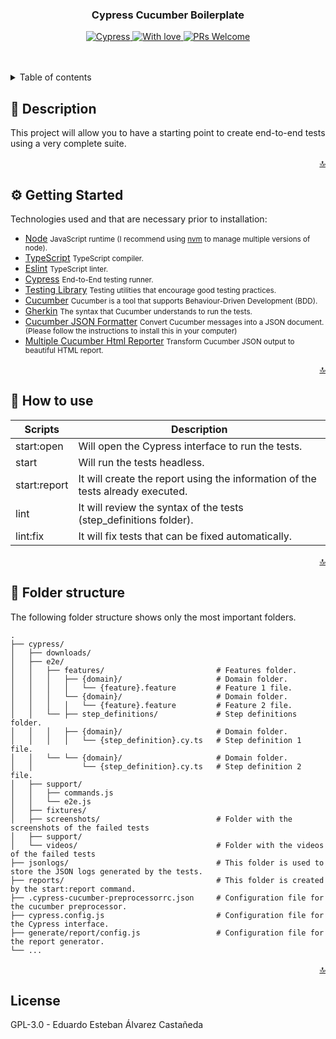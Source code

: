<div id="top" align="center">
  <h3>Cypress Cucumber Boilerplate</h3>
</div>

<p align="center">
  <a href="https://www.cypress.io/">
    <img alt="Cypress" src="https://img.shields.io/badge/Made%20with-Cypress-blue.svg">
  </a>
  <a href="https://eduardoalvarez.dev">
    <img alt="With love" src="https://img.shields.io/badge/Developed%20with-♡-red">
  </a>
  <a href="http://makeapullrequest.com">
    <img alt="PRs Welcome" src="https://img.shields.io/badge/PRs-Welcome-lightgrey.svg">
  </a>
</p>

<br />
<br />

<details>
  <summary>Table of contents</summary>
  <ol>
    <li>
      <a href="#description">Description</a>
    </li>
    <li>
      <a href="#getting-started">Getting Started</a>
    </li>
    <li>
      <a href="#how-to-use">How to use</a>
    <li>
      <a href="#folder-structure">Folder Structure</a>
  </ol>
</details>

<h2 id="description">👀 Description</h2>

This project will allow you to have a starting point to create end-to-end tests using a very complete suite.

<p align="right"><a href="#top">🔝</a></p>

<h2 id="getting-started">⚙️ Getting Started</h2>

Technologies used and that are necessary prior to installation:

- [Node](https://nodejs.org/) <small>JavaScript runtime (I recommend using [nvm](https://github.com/nvm-sh/nvm) to manage multiple versions of node).</small>
- [TypeScript](https://www.typescriptlang.org/) <small>TypeScript compiler.</small>
- [Eslint](https://eslint.org/) <small>TypeScript linter.</small>
- [Cypress](https://www.cypress.io/) <small>End-to-End testing runner.</small>
- [Testing Library](https://testing-library.com/docs/) <small>Testing utilities that encourage good testing practices.</small>
- [Cucumber](https://cucumber.io) <small>Cucumber is a tool that supports Behaviour-Driven Development (BDD).</small>
- [Gherkin](https://cucumber.io/docs/gherkin/reference/) <small>The syntax that Cucumber understands to run the tests.</small>
- [Cucumber JSON Formatter](https://github.com/cucumber/json-formatter) <small>Convert Cucumber messages into a JSON document. (Please follow the instructions to install this in your computer)</small>
- [Multiple Cucumber Html Reporter](https://github.com/wswebcreation/multiple-cucumber-html-reporter) <small>Transform Cucumber JSON output to beautiful HTML report.</small>

<p align="right"><a href="#top">🔝</a></p>

<h2 id="how-to-use">💪 How to use</h2>

| Scripts      | Description                                                                    |
| ------------ | ------------------------------------------------------------------------------ |
| start:open   | Will open the Cypress interface to run the tests.                              |
| start        | Will run the tests headless.                                                   |
| start:report | It will create the report using the information of the tests already executed. |
| lint         | It will review the syntax of the tests (step_definitions folder).              |
| lint:fix     | It will fix tests that can be fixed automatically.                             |

<p align="right"><a href="#top">🔝</a></p>

<h2 id="folder-structure">👾 Folder structure</h2>

The following folder structure shows only the most important folders.

    .
    ├── cypress/
    │   ├── downloads/
    │   ├── e2e/
    │   │   ├── features/                         # Features folder.
    │   │   │   ├── {domain}/                     # Domain folder.
    │   │   │   │   └── {feature}.feature         # Feature 1 file.
    │   │   │   └── {domain}/                     # Domain folder.
    │   │   │   │   └── {feature}.feature         # Feature 2 file.
    │   │   └── ├── step_definitions/             # Step definitions folder.
    │   │   │   ├── {domain}/                     # Domain folder.
    │   │   │   │   └── {step_definition}.cy.ts   # Step definition 1 file.
    │   │   └── └── {domain}/                     # Domain folder.
    │   │           └── {step_definition}.cy.ts   # Step definition 2 file.
    │   ├── support/
    │   │   ├── commands.js
    │   │   └── e2e.js
    │   ├── fixtures/
    │   ├── screenshots/                          # Folder with the screenshots of the failed tests
    │   ├── support/
    │   └── videos/                               # Folder with the videos of the failed tests
    ├── jsonlogs/                                 # This folder is used to store the JSON logs generated by the tests.
    ├── reports/                                  # This folder is created by the start:report command.
    ├── .cypress-cucumber-preprocessorrc.json     # Configuration file for the cucumber preprocessor.
    ├── cypress.config.js                         # Configuration file for the Cypress interface.
    ├── generate/report/config.js                 # Configuration file for the report generator.
    └── ...

<p align="right"><a href="#top">🔝</a></p>

## License

GPL-3.0 - Eduardo Esteban Álvarez Castañeda
